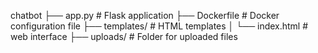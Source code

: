 chatbot
├── app.py            # Flask application
├── Dockerfile        # Docker configuration file
├── templates/        # HTML templates
│   └── index.html    # web interface
├── uploads/          # Folder for uploaded files
